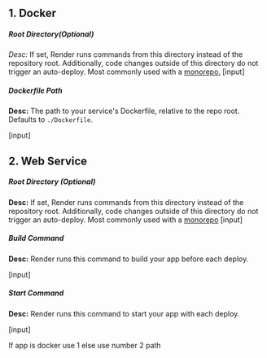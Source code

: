 
## 1. Docker
##### Root Directory(Optional)

*Desc:* If set, Render runs commands from this directory instead of the repository root. Additionally, code changes outside of this directory do not trigger an auto-deploy. Most commonly used with a [monorepo.](https://render.com/docs/monorepo-support#root-directory)
[input]
##### Dockerfile Path

**Desc:** The path to your service's Dockerfile, relative to the repo root. Defaults to `./Dockerfile`.

[input]

## 2. Web Service 
##### Root Directory (Optional)

**Desc:** If set, Render runs commands from this directory instead of the repository root. Additionally, code changes outside of this directory do not trigger an auto-deploy. Most commonly used with a [monorepo](https://render.com/docs/monorepo-support#root-directory)
[input]
##### Build Command

**Desc:** Render runs this command to build your app before each deploy.

[input]

##### Start Command

**Desc:** Render runs this command to start your app with each deploy.

[input]

If app is docker use 1 else use number 2 path